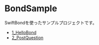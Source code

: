 # BondSample
SwiftBondを使ったサンプルプロジェクトです。


- [1_HelloBond](tree/master/BondSample/1_HelloBond)
- [2_PostQuestion](tree/master/BondSample/2_PostQuestion)
